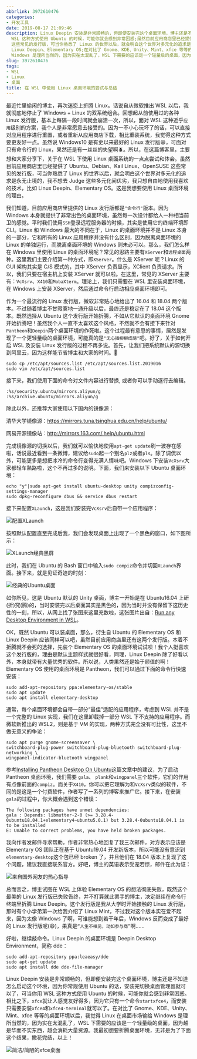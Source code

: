 ```yaml
---
abbrlink: 3972610476
categories:
- 开发工具
date: 2019-08-17 21:09:46
description: Linux Deepin 安装是非常顺畅的，但即便安装完这个桌面环境，博主还是不知道怎么启动这个环境，因为你常规使用 Ubuntu 的话，安装完切换桌面管理器就可以了，可当你用
  WSL 这种方式使用 Ubuntu 的时候，可能你就会感到非常困惑;虽然目前应用商店里已经提供了 Ubuntu、Debian、Kail Linux、OpenSUSE
  这些常见的发行版，可当你熟悉了 Linux 的世界以后，就会明白这个世界对多元化的追求是永无止境的，我不想去 Judge 这些多元化间优劣，我只想自由地使用我喜欢的技术，比如
  Linux Deepin、Elementary OS;在对比了 Gnome、KDE、Unity、Mint、xfce 等等的桌面环境以后，我觉得 Linux 在桌面市场输给
  Windows 是理所当然的，因为实在太混乱了，WSL 下需要的应该是一个轻量级的桌面，因为越是华而不实东西，越会消耗大量资源
slug: 3972610476
tags:
- WSL
- Linux
- 桌面
title: 在 WSL 中使用 Linux 桌面环境的尝试与总结
---
```


最近忙里偷闲的博主，再次迷恋上折腾 Linux。话说自从微软推出 WSL 以后，我就彻底地停止了 Windows + Linux 的双系统组合。回想起从前使用过的各种 Linux 发行版，基本上每隔一段时间就会崩溃一次，所以，面对 WSL 这种近乎`应用`级别的方案，我个人是非常愿意去接受的。因为一不小心玩坏了的话，可以直接对应用程序进行重置，或者重新从应用商店下载，相比重装系统，我觉得这种方式要更友好一点。虽然说 Windows10 是有史以来最好的 Linux 发行版:smile:，可面对只有命令行的 Linux，果然还是有一丝丝的失望啊:beetle:。所以，在这篇博客里，主要想和大家分享下，关于在 WSL 下使用 Linux 桌面系统的一点点尝试和体会。虽然目前应用商店里已经提供了 Ubuntu、Debian、Kail Linux、OpenSUSE 这些常见的发行版，可当你熟悉了 Linux 的世界以后，就会明白这个世界对多元化的追求是永无止境的，我不想去 Judge 这些多元化间优劣，我只想自由地使用我喜欢的技术，比如 Linux Deepin、Elementary OS。这是我想要使用 Linux 桌面环境的理由。

我们知道，目前应用商店里提供的 Linux 发行版都是`"命令行"`版本。因为 Windows 本身就提供了非常出色的桌面环境，虽然每一次设计都给人一种相当前卫的感觉。平时我们使用`SSH`登录远程服务器的时候，其实是使用它的终端环境即 CLI。Linux 和 Windows 最大的不同在于，Linux 的桌面环境并不是 Linux 本身的一部分，它和所有的 Linux 应用程序并没有什么区别，因为脱离桌面环境的 Linux 的单独运行，而脱离桌面环境的 Windows 则未必可以。那么，我们怎么样在 Windows 里使用 Linux 的桌面环境呢？常见的思路主要有`XServer`和`远程桌面`两种。这里我们主要介绍第一种方式，即`XServer`。什么是 XServer 呢？Linux 的 GUI 架构其实是 C/S 模式的，其中 XServer 负责显示，XClient 负责请求。所以，我们只要在宿主机上安装 XServer 就可以啦。在这里，常见的 XServer 主要有：`VcXsrv`、`X410`和`MobaXterm`。理论上，我们只需要在 WSL 里安装桌面环境，在 Windows 上安装 XServer，然后通过命令行启动相应桌面环境即可。

作为一个最流行的 Linux 发行版，微软非常贴心地给出了 16.04 和 18.04 两个版本。不过随着博主不甘寂寞地一通升级以后，最终还是稳定在了 18.04 这个版本。既然选择从 Ubuntu 这个发行版开始折腾，不如从它默认的桌面环境 Gnome 开始折腾吧！虽然我个人一直不太喜欢这个风格，不然就不会有接下来针对`Pantheon`和`Deepin`两个桌面环境的作死啦。这个过程最有意思的事情，居然是发现了一个更轻量级的桌面环境，可能真的是`"无心插柳柳成荫"`吧。好了，关于如何开启 WSL 及安装 Linux 发行版的过程不再多说。首先，让我们把系统默认的源切换到阿里云，因为这样能节省博主和大家的时间。:slightly_smiling_face:

```Shell
sudo cp /etc/apt/sources.list /etc/apt/sources.list.2019016
sudo vim /etc/apt/sources.list
```

接下来，我们使用下面的命令对文件内容进行替换, 或者你可以手动逐行去编辑。

```Shell
:%s/security.ubuntu/mirrors.aliyun/g
:%s/archive.ubuntu/mirrors.aliyun/g
```

除此以外，还推荐大家使用以下国内的镜像源：

清华大学镜像源：<https://mirrors.tuna.tsinghua.edu.cn/help/ubuntu/>

网易开源镜像站：<http://mirrors.163.com/.help/ubuntu.html>

完成镜像源的切换以后，我们就可以愉快地使用`apt-get update`刷一波存在感啦，话说最近看到一条微博，建议给`sudo`起一个别名`plz`或者`pls`。除了调侃以外，可能更多是想把冰冷的命令行变得充满人情味吧。Windows 下安装`VcXsrv`大家都轻车熟路啦，这个不再过多的说明。下面，我们来安装以下 Ubuntu 桌面环境：

```Shell
echo "y"|sudo apt-get install ubuntu-desktop unity compizconfig-settings-manager
sudo dpkg-reconfigure dbus && service dbus restart
```

接下来配置`XLaunch`，这是我们安装完`VcXsrv`后自带一个应用程序：

![配置XLaunch](https://ww1.sinaimg.cn/large/4c36074fly1g633ck83tij20ek0bpwfg.jpg)

按照默认配置直至完成后我，我们会发现桌面上出现了一个黑色的窗口，如下图所示：

![XLaunch经典黑屏](https://ww1.sinaimg.cn/large/4c36074fly1g633jddpbcj21200lcabq.jpg)

此时，我们在 Ubuntu 的 Bash 窗口中输入`sudo compiz`命令并切回`XLaunch`界面。接下来，就是见证奇迹的时刻：

![经典的Ubuntu桌面](https://ww1.sinaimg.cn/large/4c36074fly1g67nqmov1yj21410p0qdr.jpg)

如你所见，这是 Ubuntu 默认的 Unity 桌面，博主一开始是在 Ubuntu16.04 上研(折)究(腾)的，当时安装完以后桌面其实是黑色的，因为当时并没有保留下这历史性的一刻，所以，从网上找了张图来这里充数啦，这张图片出自：[Run any Desktop Environment in WSL](https://github.com/microsoft/WSL/issues/637)。

OK，既然 Ubuntu 可以装桌面，那么，衍生自 Ubuntu 的 Elementary OS 和 Linux Deepin 应该同样可以吧，虽然目前应用商店里还有这两个发行版。本着不折腾就不会死的选择，先装个 Elementary OS 的桌面环境试试呗！我个人挺喜欢这个发行版的，理由是默认主题样式就很好看，同理，Linux Deepin 除了好看以外，本身就带有大量优秀的软件。所以说，人类果然还是始于颜值的啊！Elementary OS 使用的桌面环境是 Pantheon，我们可以通过下面的命令行快速安装：
```Shell
sudo add-apt-repository ppa:elementary-os/stable
sudo apt update
sudo apt install elementary-desktop
```
通常，每个桌面环境都会自带一部分“最佳”适配的应用程序，考虑到 WSL 并不是一个完整的 Linux 实现，我们在这里卸载掉一部分 WSL 下不支持的应用程序。而微软新推出的 WSL2，则是基于 VM 的实现，两种方式完全没有可比性，这里不做无意义的争论：
```Shell
sudo apt purge gnome-screensaver \
switchboard-plug-power switchboard-plug-bluetooth switchboard-plug-networking \
wingpanel-indicator-bluetooth wingpanel
```
参考[Installing Pantheon Desktop On Ubuntu](https://token2shell.com/howto/x410/installing-pantheon-desktop-on-ubuntu-wsl/)这篇文章中的建议，为了启动 Pantheon 桌面环境，我们需要 `gala`、 `plank`和`wingpanel`三个软件，它们的作用有点像前面的`compiz`。而关于`X410`，你可以把它理解为和`VcXsrv`类似的软件，不同的是这是一个付费软件，作者写了一系列的博客来推广它。接下来，在安装`gala`的过程中，你大概会遇到这个错误：
```Shell
The following packages have unmet dependencies:
gala : Depends: libmutter-2-0 (>= 3.28.4-0ubuntu18.04.1+elementary4~ubuntu5.0.1) but 3.28.4-0ubuntu18.04.1 is to be installed
E: Unable to correct problems, you have held broken packages.
```
我向作者发邮件寻求帮助，作者非常热心地回复了我三次邮件，对方表示应该是 Elementary OS 团队正在基于 Ubuntu19.04 开发新版本，所以可能没有意识到`elementary-desktop`这个包已经 broken 了，并且他们在 18.04 版本上复现了这个问题，建议我直接联系官方。好吧，博主的英语表示受宠若惊，邮件在此为证：

![来自国外网友的热心指导](https://ww1.sinaimg.cn/large/4c36074fly1g6877vhqhcj20io0hut9u.jpg)


总而言之，博主试图在 WSL 上体验 Elementary OS 的想法彻底失败，既然这个最美的 Linux 发行版已失败告终，并不打算就此罢手的博主，决定继续在命令行终端里折腾 Linux Deepin。这个发行版是我从大学时开始接触的 Linux 发行版，那时有个小学弟第一次给我介绍了 Linux Mint，不过我对这个版本实在爱不起来，因为太像 Windows 了啊，可谁能想到若干年后，Windows 反而变成了最好的 Linux 发行版呢(:smile:)，果真是`“人生不相见，动如参与商”`啊……

好啦，继续敲命令。Linux Deepin 的桌面环境是 Deepin Desktop Environment，简称 dde：
```Shell 
sudo add-apt-repository ppa:leaeasy/dde
sudo apt-get update
sudo apt install dde dde-file-manager
```
Linux Deepin 安装是非常顺畅的，但即便安装完这个桌面环境，博主还是不知道怎么启动这个环境，因为你常规使用 Ubuntu 的话，安装完切换桌面管理器就可以了，可当你用 WSL 这种方式使用 Ubuntu 的时候，可能你就会感到非常困惑。相比之下，`xfce`就让人感觉友好得多，因为它只有一个命令`startxfce4`，而安装只需要安装`xfce4`和`xfce4-terminal`就可以了。在对比了 Gnome、KDE、Unity、Mint、xfce 等等的桌面环境以后，我觉得 Linux 在桌面市场输给 Windows 是理所当然的，因为实在太混乱了，WSL 下需要的应该是一个轻量级的桌面，因为越是华而不实东西，越会消耗大量资源。我最初想要折腾桌面环境，无非是为了下面这个结果，撒花完结，以上！

![简洁/简陋的xfce桌面](https://ww1.sinaimg.cn/large/4c36074fly1g67nrxqcm4j21hc0u0nat.jpg)